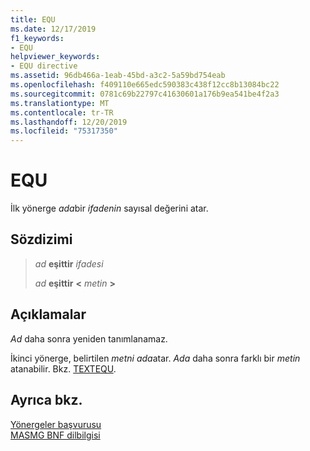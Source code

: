```yaml
---
title: EQU
ms.date: 12/17/2019
f1_keywords:
- EQU
helpviewer_keywords:
- EQU directive
ms.assetid: 96db466a-1eab-45bd-a3c2-5a59bd754eab
ms.openlocfilehash: f409110e665edc590383c438f12cc8b13084bc22
ms.sourcegitcommit: 0781c69b22797c41630601a176b9ea541be4f2a3
ms.translationtype: MT
ms.contentlocale: tr-TR
ms.lasthandoff: 12/20/2019
ms.locfileid: "75317350"
---
```

# <a name="equ"></a>EQU

İlk yönerge *ada*bir *ifadenin* sayısal değerini atar.

## <a name="syntax"></a>Sözdizimi

> *ad* **eşittir** *ifadesi*
>
> *ad* **eşittir** __\<__ *metin* __>__

## <a name="remarks"></a>Açıklamalar

*Ad* daha sonra yeniden tanımlanamaz.

İkinci yönerge, belirtilen *metni* *ada*atar. *Ada* daha sonra farklı bir *metin* atanabilir. Bkz. [TEXTEQU](textequ.md).

## <a name="see-also"></a>Ayrıca bkz.

[Yönergeler başvurusu](directives-reference.md)\
[MASMG BNF dilbilgisi](masm-bnf-grammar.md)
